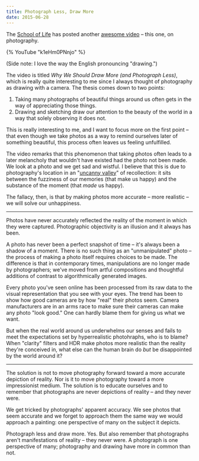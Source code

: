 ```yaml
---
title: Photograph Less, Draw More
date: 2015-06-28
---
```


The [School of Life](https://www.youtube.com/channel/UC7IcJI8PUf5Z3zKxnZvTBog) has posted another [awesome video](https://www.youtube.com/watch?v=k1eHm0PNnjo) – this one, on photography.

{% YouTube "k1eHm0PNnjo" %}

(Side note: I love the way the English pronouncing "drawing.")

The video is titled _Why We Should Draw More (and Photograph Less)_, which is really quite interesting to me since I always thought of photography as drawing with a camera. The thesis comes down to two points:

1. Taking many photographs of beautiful things around us often gets in the way of appreciating those things.
2. Drawing and sketching draw our attention to the beauty of the world in a way that solely observing it does not.

This is really interesting to me, and I want to focus more on the first point – that even though we take photos as a way to remind ourselves later of something beautiful, this process often leaves us feeling unfulfilled.

The video remarks that this phenomenon that taking photos often leads to a later melancholy that wouldn't have existed had the photo not been made. We look at a photo and we get sad and wistful. I believe that this is due to photography's location in an "[uncanny valley](https://en.wikipedia.org/wiki/Uncanny_valley)" of recollection: it sits between the fuzziness of our memories (that make us happy) and the substance of the moment (that _made_ us happy).

The fallacy, then, is that by making photos more accurate – more realistic – we will solve our unhappiness.

---

Photos have never accurately reflected the reality of the moment in which they were captured. Photographic objectivity is an illusion and it always has been.

A photo has never been a perfect snapshot of time – it's always been a shadow of a moment. There is no such thing as an "unmanipulated" photo – the process of making a photo itself requires choices to be made. The difference is that in contemporary times, manipulations are no longer made by photographers; we've moved from artful compositions and thoughtful additions of contrast to algorithmically generated images.

Every photo you've seen online has been processed from its raw data to the visual representation that you see with your eyes. The trend has been to show how good cameras are by how "real" their photos seem. Camera manufacturers are in an arms race to make sure their cameras can make any photo "look good." One can hardly blame them for giving us what we want.

But when the real world around us underwhelms our senses and fails to meet the expectations set by hyperrealistic photohraphs, who is to blame? When "clarity" filters and HDR make photos more realistic than the reality they're conceived in, what else can the human brain do _but_ be disappointed by the world around it?

---

The solution is not to move photography forward toward a more accurate depiction of reality. Nor is it to move photography toward a more impressionist medium. The solution is to educate ourselves and to remember that photographs are never depictions of reality – and they never were.

We get tricked by photographs' apparent accuracy. We see photos that seem accurate and we forget to approach them the same way we would approach a painting: one perspective of many on the subject it depicts.

Photograph less and draw more. Yes. But also remember that photographs aren't manifestations of reality – they never were. A photograph is one perspective of many; photography and drawing have more in common than not.

